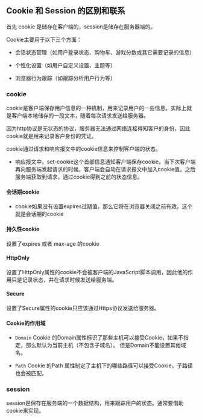 ## Cookie 和 Session 的区别和联系

首先 cookie 是储存在客户端的，session是储存在服务器端的。

Cookie主要用于以下三个方面：

- 会话状态管理（如用户登录状态、购物车、游戏分数或其它需要记录的信息）

- 个性化设置（如用户自定义设置、主题等）

- 浏览器行为跟踪（如跟踪分析用户行为等）

### cookie

cookie是客户端保存用户信息的一种机制，用来记录用户的一些信息。实际上就是客户端本地储存的一段文本，随着每次请求发送给服务器。

因为http协议是无状态的协议，服务器无法通过网络连接得知客户的身份，因此cookie就是用来记录客户身份的凭证。

cookie通过请求和响应报文中的cookie信息来控制客户端的状态。

- 响应报文中，set-cookie这个首部信息通知客户端保存cookie。当下次客户端再向服务端发起请求的时候，客户端会自动在请求报文中加入cookie值。之后服务端获取到请求，通过cookie得到之前的状态信息。

#### 会话期cookie

- cookie如果没有设置expires过期值，那么它将在浏览器关闭之前有效。这个就是会话期的cookie

#### 持久性cookie

设置了expires 或者 max-age 的cookie

#### HttpOnly

设置了HttpOnly属性的cookie不会被客户端的JavaScript脚本调用，因此他的作用只是记录状态，并在请求时候发送给服务端。

#### Secure

设置了Secure属性的cookie只应该通过Https协议发送给服务器。

#### Cookie的作用域

- `Domain` Cookie 的Domain属性标识了那些主机可以接受Cookie，如果不指定，那么默认为当前主机（不包含子域名）。 但是Domain不能设置其他域名。

- `Path` Cookie 的Path 属性制定了主机下的哪些路径可以接受Cookie，子路径也会被匹配。

### session

session是保存在服务端的一个数据结构，用来跟踪用户的状态。通常要借助cookie来实现。
